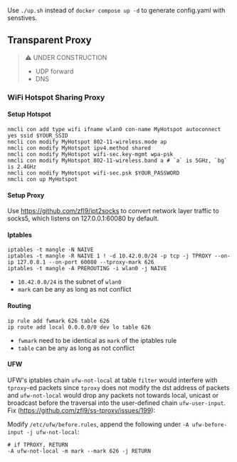 Use `./up.sh` instead of `docker compose up -d` to generate config.yaml with senstives.

## Transparent Proxy

> ⚠️ UNDER CONSTRUCTION
> - UDP forward
> - DNS

### WiFi Hotspot Sharing Proxy

#### Setup Hotspot

```shell
nmcli con add type wifi ifname wlan0 con-name MyHotspot autoconnect yes ssid $YOUR_SSID
nmcli con modify MyHotspot 802-11-wireless.mode ap
nmcli con modify MyHotspot ipv4.method shared
nmcli con modify MyHotspot wifi-sec.key-mgmt wpa-psk
nmcli con modify MyHotspot 802-11-wireless.band a # `a` is 5GHz, `bg` is 2.4GHz
nmcli con modify MyHotspot wifi-sec.psk $YOUR_PASSWORD
nmcli con up MyHotspot
```

#### Setup Proxy

Use https://github.com/zfl9/ipt2socks to convert network layer traffic to socks5, which listens on 127.0.0.1:60080 by default.

#### Iptables

```shell
iptables -t mangle -N NAIVE
iptables -t mangle -R NAIVE 1 ! -d 10.42.0.0/24 -p tcp -j TPROXY --on-ip 127.0.0.1 --on-port 60080 --tproxy-mark 626
iptables -t mangle -A PREROUTING -i wlan0 -j NAIVE
```

- `10.42.0.0/24` is the subnet of `wlan0`
- `mark` can be any as long as not conflict

#### Routing

```shell
ip rule add fwmark 626 table 626
ip route add local 0.0.0.0/0 dev lo table 626
```

- `fwmark` need to be identical as `mark` of the iptables rule
- `table` can be any as long as not conflict

#### UFW

UFW's iptables chain `ufw-not-local` at table `filter` would interfere with `tproxy`-ed packets since `tproxy` does not modify the dst address of packets and `ufw-not-local` would drop any packets not towards local, unicast or broadcast before the traversal into the user-defined chain `ufw-user-input`.
Fix (https://github.com/zfl9/ss-tproxy/issues/199):

Modify `/etc/ufw/before.rules`, append the following under `-A ufw-before-input -j ufw-not-local`:

```
# if TPROXY, RETURN
-A ufw-not-local -m mark --mark 626 -j RETURN
```

